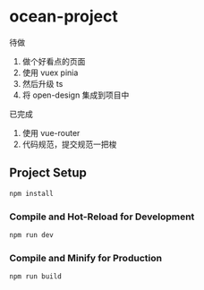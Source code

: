 # ocean-project

待做

1. 做个好看点的页面
2. 使用 vuex pinia
3. 然后升级 ts
4. 将 open-design 集成到项目中

已完成

1. 使用 vue-router
2. 代码规范，提交规范一把梭

## Project Setup

```sh
npm install
```

### Compile and Hot-Reload for Development

```sh
npm run dev
```

### Compile and Minify for Production

```sh
npm run build
```
